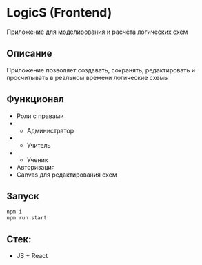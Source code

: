 # LogicS (Frontend)
Приложение для моделирования и расчёта логических схем
## Описание
Приложение позволяет создавать, сохранять, редактировать и просчитывать в реальном времени логические схемы
## Функционал
+ Роли с правами
+ + Администратор
+ + Учитель
+ + Ученик
+ Авторизация
+ Canvas для редактирования схем
## Запуск
```
npm i
npm run start
```
## Стек:
+ JS + React
